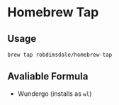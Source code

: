 # Homebrew Tap

## Usage

```
brew tap robdimsdale/homebrew-tap
```

## Avaliable Formula

* Wundergo (installs as `wl`)

